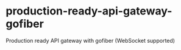 # production-ready-api-gateway-gofiber
Production ready API gateway with gofiber (WebSocket supported)

